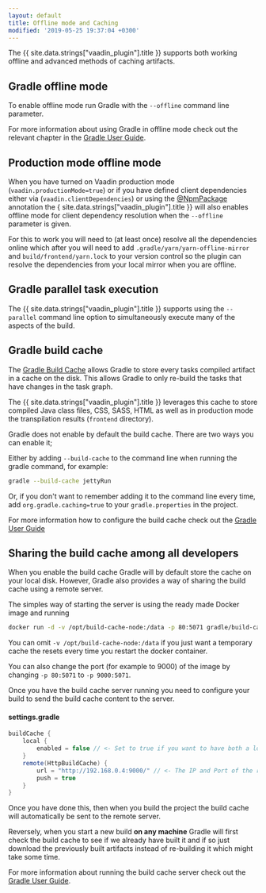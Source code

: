 ```yaml
---
layout: default
title: Offline mode and Caching
modified: '2019-05-25 19:37:04 +0300'
---
```


The {{ site.data.strings["vaadin_plugin"].title }} supports both working offline and advanced methods of caching artifacts.


## Gradle offline mode
To enable offline mode run Gradle with the ``--offline`` command line parameter. 

For more information about using Gradle in offline mode check out the relevant chapter in the [Gradle User Guide](https://docs.gradle.org/current/userguide/troubleshooting_dependency_resolution.html#avoiding_network_access_with_offline_mode).


## Production mode offline mode

When you have turned on Vaadin production mode (``vaadin.productionMode=true``) or if you have defined client dependencies either via (``vaadin.clientDependencies``) or using the [@NpmPackage]() annotation the { site.data.strings["vaadin_plugin"].title }} will also enables offline mode for client dependency resolution when the ``--offline`` parameter is given. 

For this to work you will need to (at least once) resolve all the dependencies online which after you will need to add ``.gradle/yarn/yarn-offline-mirror`` and ``build/frontend/yarn.lock`` to your version control so the plugin can resolve the dependencies from your local mirror when you are offline.

## Gradle parallel task execution

The {{ site.data.strings["vaadin_plugin"].title }} supports using the ``--parallel`` command line option to simultaneously execute many of the aspects of the build.

## Gradle build cache

The [Gradle Build Cache](https://docs.gradle.org/current/userguide/build_cache.html) allows Gradle to store every tasks compiled artifact in a cache on the disk. This allows Gradle to only re-build the tasks that have changes in the task graph.

The {{ site.data.strings["vaadin_plugin"].title }} leverages this cache to store compiled Java class files, CSS, SASS, HTML as well as in production mode the transpilation results (``frontend`` directory).

Gradle does not enable by default the build cache. There are two ways you can enable it;

Either by adding ``--build-cache`` to the command line when running the gradle command, for example:

```bash
gradle --build-cache jettyRun
```

Or, if you don't want to remember adding it to the command line every time, add ``org.gradle.caching=true`` to your ``gradle.properties`` in the project.

For more information how to configure the build cache check out the [Gradle User Guide](https://docs.gradle.org/current/userguide/build_cache.html#sec:build_cache_configure)

## Sharing the build cache among all developers

When you enable the build cache Gradle will by default store the cache on your local disk. However, Gradle also provides a way of sharing the build cache using a remote server.

The simples way of starting the server is using the ready made Docker image and running

```bash
docker run -d -v /opt/build-cache-node:/data -p 80:5071 gradle/build-cache-node:latest
```

You can omit ``-v /opt/build-cache-node:/data`` if you just want a temporary cache the resets every time you restart the docker container.

You can also change the port (for example to 9000) of the image by changing ``-p 80:5071`` to ``-p 9000:5071``.

Once you have the build cache server running you need to configure your build to send the build cache content to the server.

#### settings.gradle
```groovy
buildCache {
    local {
        enabled = false // <- Set to true if you want to have both a local AND a remote build cache :)
    }
    remote(HttpBuildCache) {
        url = "http://192.168.0.4:9000/" // <- The IP and Port of the running build cache server
        push = true
    }
}
```

Once you have done this, then when you build the project the build cache will automatically be sent to the remote server. 

Reversely, when you start a new build **on any machine** Gradle will first check the build cache to see if we already have built it and if so just download the previously built artifacts instead of re-building it which might take some time.

For more information about running the build cache server check out the [Gradle User Guide](https://docs.gradle.com/build-cache-node).
